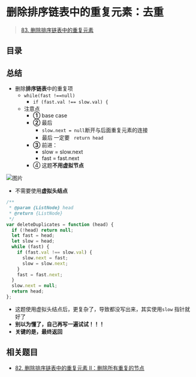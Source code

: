 
# 删除排序链表中的重复元素：去重



> [83. 删除排序链表中的重复元素](https://leetcode.cn/problems/remove-duplicates-from-sorted-list/)



## 目录
<!-- toc -->
 ## 总结 

- 删除**排序链表**中的重复项
	- `while(fast !==null)`
		- `if (fast.val !== slow.val) {`
	- 注意点
		- **①** base case
		- **②** 最后
			- `slow.next = null`断开与后面重复元素的连接
			- 最后 一定要 ` return head`
		- **③** 前进：
			- slow = slow.next
			- fast = fast.next 
		- ④ 这题**不用虚拟节点**

![图片](https://832-1310531898.cos.ap-beijing.myqcloud.com/999.%20Obsidian@832/files/删除排序链表中的重复元素.gif)

- 不需要使用**虚拟头结点**

```javascript
/**
 * @param {ListNode} head
 * @return {ListNode}
 */
var deleteDuplicates = function (head) {
  if (!head) return null;
  let fast = head;
  let slow = head;
  while (fast) {
    if (fast.val !== slow.val) {
      slow.next = fast;
      slow = slow.next;
    }
    fast = fast.next;
  }
  slow.next = null;
  return head;
};
```


- 这题使用虚拟头结点后，更复杂了，导致都没写出来，其实使用`slow` 指针就好了
- **别以为懂了，自己再写一遍试试！！！**
- **关键的是，最终返回**


## 相关题目

- [82. 删除排序链表中的重复元素 II：删除所有重复的节点](/post/g5i6b374qp.html)